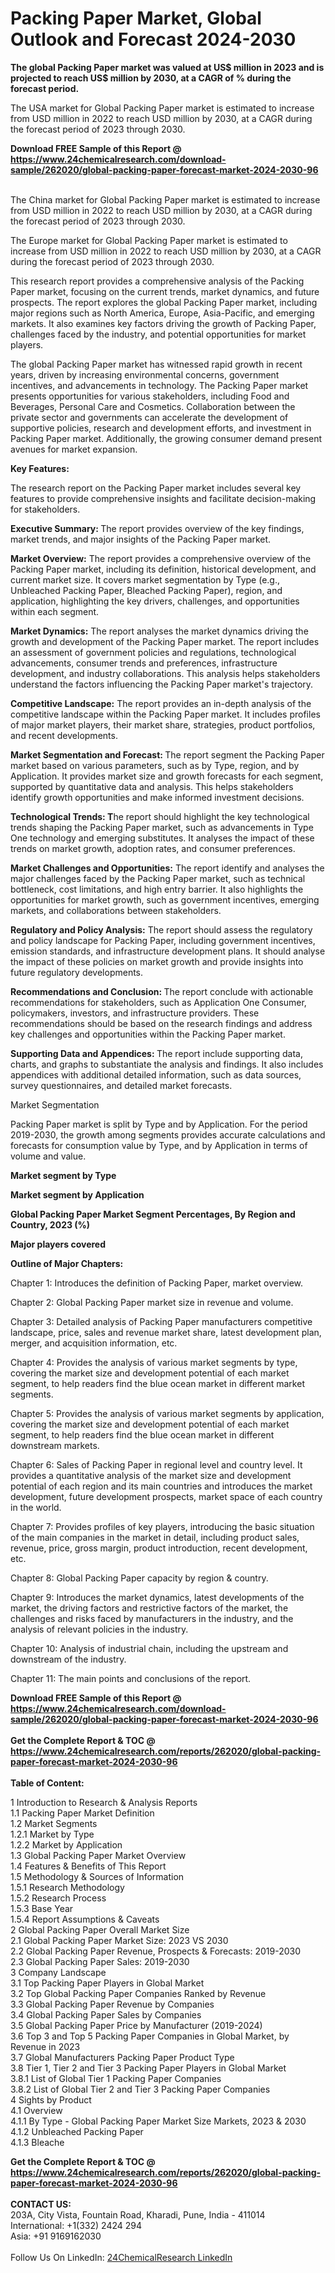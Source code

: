 <h1>Packing Paper Market, Global Outlook and Forecast 2024-2030</h1><p><strong>The global Packing Paper market was valued at US$ million in 2023 and is projected to reach US$ million by 2030, at a CAGR of % during the forecast period.</strong></p><p>
</p><p>The USA market for Global Packing Paper market is estimated to increase from USD million in 2022 to reach USD million by 2030, at a CAGR during the forecast period of 2023 through 2030.</p><div><b>Download FREE Sample of this Report @ 
            <a href="https://www.24chemicalresearch.com/download-sample/262020/global-packing-paper-forecast-market-2024-2030-96">
            https://www.24chemicalresearch.com/download-sample/262020/global-packing-paper-forecast-market-2024-2030-96</a></b></div><br><p>
</p><p>The China market for Global Packing Paper market is estimated to increase from USD million in 2022 to reach USD million by 2030, at a CAGR during the forecast period of 2023 through 2030.</p><p>
</p><p>The Europe market for Global Packing Paper market is estimated to increase from USD million in 2022 to reach USD million by 2030, at a CAGR during the forecast period of 2023 through 2030.</p><p>
</p><p>This research report provides a comprehensive analysis of the Packing Paper market, focusing on the current trends, market dynamics, and future prospects. The report explores the global Packing Paper market, including major regions such as North America, Europe, Asia-Pacific, and emerging markets. It also examines key factors driving the growth of Packing Paper, challenges faced by the industry, and potential opportunities for market players.</p><p>
The global Packing Paper market has witnessed rapid growth in recent years, driven by increasing environmental concerns, government incentives, and advancements in technology. The Packing Paper market presents opportunities for various stakeholders, including Food and Beverages, Personal Care and Cosmetics. Collaboration between the private sector and governments can accelerate the development of supportive policies, research and development efforts, and investment in Packing Paper market. Additionally, the growing consumer demand present avenues for market expansion.</p><p>
<strong>Key Features:</strong></p><p>
The research report on the Packing Paper market includes several key features to provide comprehensive insights and facilitate decision-making for stakeholders.</p><p>
<strong>Executive Summary: </strong>The report provides overview of the key findings, market trends, and major insights of the Packing Paper market.</p><p>
<strong>Market Overview:</strong> The report provides a comprehensive overview of the Packing Paper market, including its definition, historical development, and current market size. It covers market segmentation by Type (e.g., Unbleached Packing Paper, Bleached Packing Paper), region, and application, highlighting the key drivers, challenges, and opportunities within each segment.</p><p>
<strong>Market Dynamics:</strong> The report analyses the market dynamics driving the growth and development of the Packing Paper market. The report includes an assessment of government policies and regulations, technological advancements, consumer trends and preferences, infrastructure development, and industry collaborations. This analysis helps stakeholders understand the factors influencing the Packing Paper market's trajectory.</p><p>
<strong>Competitive Landscape:</strong> The report provides an in-depth analysis of the competitive landscape within the Packing Paper market. It includes profiles of major market players, their market share, strategies, product portfolios, and recent developments.</p><p>
<strong>Market Segmentation and Forecast: </strong>The report segment the Packing Paper market based on various parameters, such as by Type, region, and by Application. It provides market size and growth forecasts for each segment, supported by quantitative data and analysis. This helps stakeholders identify growth opportunities and make informed investment decisions.</p><p>
<strong>Technological Trends: T</strong>he report should highlight the key technological trends shaping the Packing Paper market, such as advancements in Type One technology and emerging substitutes. It analyses the impact of these trends on market growth, adoption rates, and consumer preferences.</p><p>
<strong>Market Challenges and Opportunities:</strong> The report identify and analyses the major challenges faced by the Packing Paper market, such as technical bottleneck, cost limitations, and high entry barrier. It also highlights the opportunities for market growth, such as government incentives, emerging markets, and collaborations between stakeholders.</p><p>
<strong>Regulatory and Policy Analysis:</strong> The report should assess the regulatory and policy landscape for Packing Paper, including government incentives, emission standards, and infrastructure development plans. It should analyse the impact of these policies on market growth and provide insights into future regulatory developments.</p><p>
<strong>Recommendations and Conclusion: </strong>The report conclude with actionable recommendations for stakeholders, such as Application One Consumer, policymakers, investors, and infrastructure providers. These recommendations should be based on the research findings and address key challenges and opportunities within the Packing Paper market.</p><p>
<strong>Supporting Data and Appendices: </strong>The report include supporting data, charts, and graphs to substantiate the analysis and findings. It also includes appendices with additional detailed information, such as data sources, survey questionnaires, and detailed market forecasts.</p><p>
Market Segmentation</p><p>
Packing Paper market is split by Type and by Application. For the period 2019-2030, the growth among segments provides accurate calculations and forecasts for consumption value by Type, and by Application in terms of volume and value.</p><p>
<strong>Market segment by Type</strong></p><p>
</p><p>
</p><p><strong>Market segment by Application</strong></p><p>
</p><p>
</p><p><strong>Global Packing Paper Market Segment Percentages, By Region and Country, 2023 (%)</strong></p><p>
</p><p>
</p><p><strong>Major players covered</strong></p><p>
</p><p>
</p><p><strong>Outline of Major Chapters:</strong></p><p>
Chapter 1: Introduces the definition of Packing Paper, market overview.</p><p>
Chapter 2: Global Packing Paper market size in revenue and volume.</p><p>
Chapter 3: Detailed analysis of Packing Paper manufacturers competitive landscape, price, sales and revenue market share, latest development plan, merger, and acquisition information, etc.</p><p>
Chapter 4: Provides the analysis of various market segments by type, covering the market size and development potential of each market segment, to help readers find the blue ocean market in different market segments.</p><p>
Chapter 5: Provides the analysis of various market segments by application, covering the market size and development potential of each market segment, to help readers find the blue ocean market in different downstream markets.</p><p>
Chapter 6: Sales of Packing Paper in regional level and country level. It provides a quantitative analysis of the market size and development potential of each region and its main countries and introduces the market development, future development prospects, market space of each country in the world.</p><p>
Chapter 7: Provides profiles of key players, introducing the basic situation of the main companies in the market in detail, including product sales, revenue, price, gross margin, product introduction, recent development, etc.</p><p>
Chapter 8: Global Packing Paper capacity by region &amp; country.</p><p>
Chapter 9: Introduces the market dynamics, latest developments of the market, the driving factors and restrictive factors of the market, the challenges and risks faced by manufacturers in the industry, and the analysis of relevant policies in the industry.</p><p>
Chapter 10: Analysis of industrial chain, including the upstream and downstream of the industry.</p><p>
Chapter 11: The main points and conclusions of the report.</p><div><b>Download FREE Sample of this Report @ 
            <a href="https://www.24chemicalresearch.com/download-sample/262020/global-packing-paper-forecast-market-2024-2030-96">
            https://www.24chemicalresearch.com/download-sample/262020/global-packing-paper-forecast-market-2024-2030-96</a></b></div><br><div><b>Get the Complete Report & TOC @ 
            <a href="https://www.24chemicalresearch.com/reports/262020/global-packing-paper-forecast-market-2024-2030-96">
            https://www.24chemicalresearch.com/reports/262020/global-packing-paper-forecast-market-2024-2030-96</a></b></div><br>
            <b>Table of Content:</b><p>1 Introduction to Research & Analysis Reports<br />
    1.1 Packing Paper Market Definition<br />
    1.2 Market Segments<br />
        1.2.1 Market by Type<br />
        1.2.2 Market by Application<br />
    1.3 Global Packing Paper Market Overview<br />
    1.4 Features & Benefits of This Report<br />
    1.5 Methodology & Sources of Information<br />
        1.5.1 Research Methodology<br />
        1.5.2 Research Process<br />
        1.5.3 Base Year<br />
        1.5.4 Report Assumptions & Caveats<br />
2 Global Packing Paper Overall Market Size<br />
    2.1 Global Packing Paper Market Size: 2023 VS 2030<br />
    2.2 Global Packing Paper Revenue, Prospects & Forecasts: 2019-2030<br />
    2.3 Global Packing Paper Sales: 2019-2030<br />
3 Company Landscape<br />
    3.1 Top Packing Paper Players in Global Market<br />
    3.2 Top Global Packing Paper Companies Ranked by Revenue<br />
    3.3 Global Packing Paper Revenue by Companies<br />
    3.4 Global Packing Paper Sales by Companies<br />
    3.5 Global Packing Paper Price by Manufacturer (2019-2024)<br />
    3.6 Top 3 and Top 5 Packing Paper Companies in Global Market, by Revenue in 2023<br />
    3.7 Global Manufacturers Packing Paper Product Type<br />
    3.8 Tier 1, Tier 2 and Tier 3 Packing Paper Players in Global Market<br />
        3.8.1 List of Global Tier 1 Packing Paper Companies<br />
        3.8.2 List of Global Tier 2 and Tier 3 Packing Paper Companies<br />
4 Sights by Product<br />
    4.1 Overview<br />
        4.1.1 By Type - Global Packing Paper Market Size Markets, 2023 & 2030<br />
        4.1.2 Unbleached Packing Paper<br />
        4.1.3 Bleache</p><div><b>Get the Complete Report & TOC @ 
            <a href="https://www.24chemicalresearch.com/reports/262020/global-packing-paper-forecast-market-2024-2030-96">
            https://www.24chemicalresearch.com/reports/262020/global-packing-paper-forecast-market-2024-2030-96</a></b></div><br><b>CONTACT US:</b><br>
            203A, City Vista, Fountain Road, Kharadi, Pune, India - 411014<br>
            International: +1(332) 2424 294<br>
            Asia: +91 9169162030 <br><br>
            Follow Us On LinkedIn: <a href="https://www.linkedin.com/company/24chemicalresearch/">24ChemicalResearch LinkedIn</a>